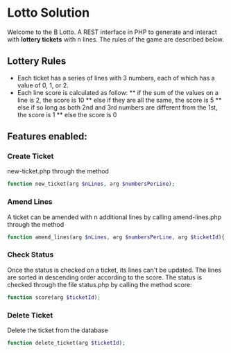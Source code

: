 # Lotto Solution

Welcome to the B Lotto. A REST interface in PHP to generate and interact with **lottery tickets** with n lines. The rules of the game are described below.  


## Lottery Rules
* Each ticket has a series of lines with 3 numbers, each of which has a value of 0, 1, or 2. 
* Each line score is calculated as follow:
** if the sum of the values on a line is 2, the score is 10
** else if they are all the same, the score is 5 
** else if so long as both 2nd and 3rd numbers are different from the 1st, the score is 1
** else the score is 0


## Features enabled:
### Create Ticket
new-ticket.php through the method 	

```php
function new_ticket(arg $nLines, arg $numbersPerLine);

```

### Amend Lines
A ticket can be amended with n additional lines by calling amend-lines.php through the method 


```php
function amend_lines(arg $nLines, arg $numbersPerLine, arg $ticketId){

```

### Check Status 
Once the status is checked on a ticket, its lines can't be updated. The lines are sorted in descending order according to the score. The status is checked through the file status.php by calling the method score:

```php
function score(arg $ticketId);

```

### Delete Ticket
Delete the ticket from the database

```php
function delete_ticket(arg $ticketId);

```
	
